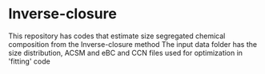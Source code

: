 # Inverse-closure
This repository has codes that estimate size segregated chemical composition from the Inverse-closure method
The input data folder has the size distribution, ACSM and eBC and CCN files used for optimization in 'fitting' code
